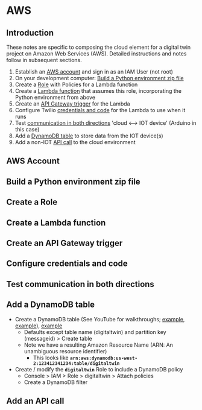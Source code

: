 # AWS

## Introduction

These notes are specific to composing the cloud element for a digital twin project on Amazon Web Services (AWS). 
Detailed instructions and notes follow in subsequent sections.

1. Establish an [AWS account](#aws_account) and sign in as an IAM User (not root)
2. On your development computer: [Build a Python environment zip file](#build-a-python-environment-zip-file)
3. Create a [Role](#create-a-role) with Policies for a Lambda function
4. Create a [Lambda function](#create-a-lambda-function) that assumes this role, incorporating the Python environment from above
5. Create an [API Gateway trigger](create-an-api-gateway-trigger) for the Lambda
6. Configure Twilio [credentials and code](configure-credentials-and-code) for the Lambda to use when it runs
7. Test [communication in both directions](test-communication-in-both-directions) 'cloud <--> IOT device' (Arduino in this case)
8. Add a [DynamoDB table](#add-a-dynamodb-table) to store data from the IOT device(s)
9. Add a non-IOT [API call](add-an-api-call) to the cloud environment


## AWS Account

## Build a Python environment zip file

## Create a Role

## Create a Lambda function

## Create an API Gateway trigger

## Configure credentials and code

## Test communication in both directions

## Add a DynamoDB table

* Create a DynamoDB table (See YouTube for walkthroughs; 
[example](https://www.youtube.com/watch?v=9eHh946qTIk), [example](https://www.youtube.com/watch?v=2k2GINpO308)),
[example](https://www.youtube.com/watch?v=Al1xwYhQ-BM)
    * Defaults except table name (digitaltwin) and partition key (messageid) > Create table
    * Note we have a resulting Amazon Resource Name (ARN: An unambiguous resource identifier)
        * This looks like **`arn:aws:dynamodb:us-west-2:123412341234:table/digitaltwin`**
* Create / modify the **`digitaltwin`** Role to include a DynamoDB policy
    * Console > IAM > Role > digitaltwin > Attach policies
    * Create a DynamoDB filter

## Add an API call
